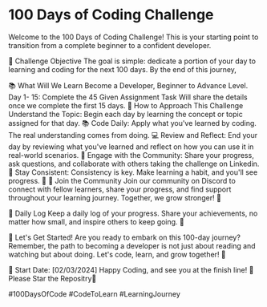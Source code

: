 # 100 Days of Coding Challenge 
Welcome to the 100 Days of Coding Challenge! This is your starting point to transition from a complete beginner to a confident developer.

🎯 Challenge Objective
The goal is simple: dedicate a portion of your day to learning and coding for the next 100 days. By the end of this journey,

📚 What Will  We Learn
Become a Developer, Beginner to Advance Level.
Day 1- 15: Complete the 45 Given Assignment Task
Will share the details once we complete the first 15 days.
📖 How to Approach This Challenge
Understand the Topic: Begin each day by learning the concept or topic assigned for that day. 📚
Code Daily: Apply what you've learned by coding. The real understanding comes from doing. 💻
Review and Reflect: End your day by reviewing what you've learned and reflect on how you can use it in real-world scenarios. 🤔
Engage with the Community: Share your progress, ask questions, and collaborate with others taking the challenge on Linkedin. 👥
Stay Consistent: Consistency is key. Make learning a habit, and you'll see progress. 🌱
🤝 Join the Community
Join our community on Discord to connect with fellow learners, share your progress, and find support throughout your learning journey. Together, we grow stronger! 🌟

📝 Daily Log
Keep a daily log of your progress. Share your achievements, no matter how small, and inspire others to keep going. 💪

💪 Let's Get Started!
Are you ready to embark on this 100-day journey? Remember, the path to becoming a developer is not just about reading and watching but about doing. Let's code, learn, and grow together! 🚀

📅 Start Date: [02/03/2024]
Happy Coding, and see you at the finish line! 🏁 Please Star the Repositry🌟

#100DaysOfCode #CodeToLearn #LearningJourney
